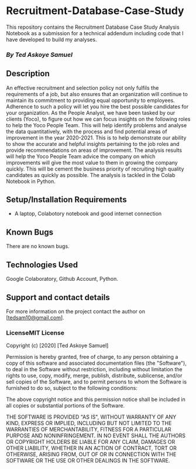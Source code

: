# Recruitment-Database-Case-Study
This repository contains the Recruitment Database Case Study Analysis Notebook as a submission for a technical addendum including code that I have developed to build my analyses. 

### *By Ted Askoye Samuel* 

## Description
An effective recruitment and selection policy not only fulfils the requirements of a job, but also ensures that an organization will continue to maintain its commitment to providing equal opportunity to employees. Adherence to such a policy will let you hire the best possible candidates for your organization. As the People Analyst, we have been tasked by our clients (Yoco), to figure out how we can focus insights on the following roles to help the Yoco People Team. 
This will help identify problems and analyse the data quantitatively, with the process and find potential areas of improvement in the year 2020-2021. This is to help demonstrate our ability to show the accurate and helpful insights pertaining to the job roles and provide recommendations on areas of improvement. The analysis results will help the Yoco People Team advice the company on which improvements will give the most value to them in growing the company quickly. This will be cement the business priority of recruiting high quality candidates as quickly as possible.
The analysis is tackled in the Colab Notebook in Python.

## Setup/Installation Requirements
* A laptop, Colabotory notebook and good internet connection

## Known Bugs
There are no known bugs.
## Technologies Used
Google Colaboratory, Github Account, Python.
## Support and contact details
For more information on the project contact the author on [tedsam10@gmail.com].
### LicenseMIT License

Copyright (c) [2020] [Ted Askoye Samuel]

Permission is hereby granted, free of charge, to any person obtaining a copy
of this software and associated documentation files (the "Software"), to deal
in the Software without restriction, including without limitation the rights
to use, copy, modify, merge, publish, distribute, sublicense, and/or sell
copies of the Software, and to permit persons to whom the Software is
furnished to do so, subject to the following conditions:

The above copyright notice and this permission notice shall be included in all
copies or substantial portions of the Software.

THE SOFTWARE IS PROVIDED "AS IS", WITHOUT WARRANTY OF ANY KIND, EXPRESS OR
IMPLIED, INCLUDING BUT NOT LIMITED TO THE WARRANTIES OF MERCHANTABILITY,
FITNESS FOR A PARTICULAR PURPOSE AND NONINFRINGEMENT. IN NO EVENT SHALL THE
AUTHORS OR COPYRIGHT HOLDERS BE LIABLE FOR ANY CLAIM, DAMAGES OR OTHER
LIABILITY, WHETHER IN AN ACTION OF CONTRACT, TORT OR OTHERWISE, ARISING FROM,
OUT OF OR IN CONNECTION WITH THE SOFTWARE OR THE USE OR OTHER DEALINGS IN THE
SOFTWARE.
